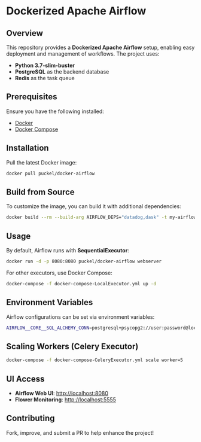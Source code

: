 # Dockerized Apache Airflow

## Overview
This repository provides a **Dockerized Apache Airflow** setup, enabling easy deployment and management of workflows. The project uses:
- **Python 3.7-slim-buster**
- **PostgreSQL** as the backend database
- **Redis** as the task queue

## Prerequisites
Ensure you have the following installed:
- [Docker](https://www.docker.com/)
- [Docker Compose](https://docs.docker.com/compose/install/)

## Installation
Pull the latest Docker image:
```sh
docker pull puckel/docker-airflow
```

## Build from Source
To customize the image, you can build it with additional dependencies:
```sh
docker build --rm --build-arg AIRFLOW_DEPS="datadog,dask" -t my-airflow .
```

## Usage
By default, Airflow runs with **SequentialExecutor**:
```sh
docker run -d -p 8080:8080 puckel/docker-airflow webserver
```
For other executors, use Docker Compose:
```sh
docker-compose -f docker-compose-LocalExecutor.yml up -d
```

## Environment Variables
Airflow configurations can be set via environment variables:
```sh
AIRFLOW__CORE__SQL_ALCHEMY_CONN=postgresql+psycopg2://user:password@localhost:5432/airflow
```

## Scaling Workers (Celery Executor)
```sh
docker-compose -f docker-compose-CeleryExecutor.yml scale worker=5
```

## UI Access
- **Airflow Web UI**: [http://localhost:8080](http://localhost:8080/)
- **Flower Monitoring**: [http://localhost:5555](http://localhost:5555/)

## Contributing
Fork, improve, and submit a PR to help enhance the project!
